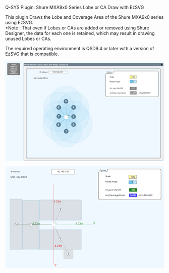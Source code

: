 Q-SYS Plugin: Shure MXA9x0 Series Lobe or CA Draw with EzSVG

This plugin Draws the Lobe and Coverage Area of the Shure MXA9x0 series using EzSVG.<BR>
*Note : That even if Lobes or CAs are added or removed using Shure Designer,
the data for each one is retained, which may result in drawing unused Lobes or CAs.

The required operating environment is QSD9.4 or later with a version of EzSVG that is compatible.

![Alt text](screenshot-1.png)

![Alt text](screenshot-2.png)
